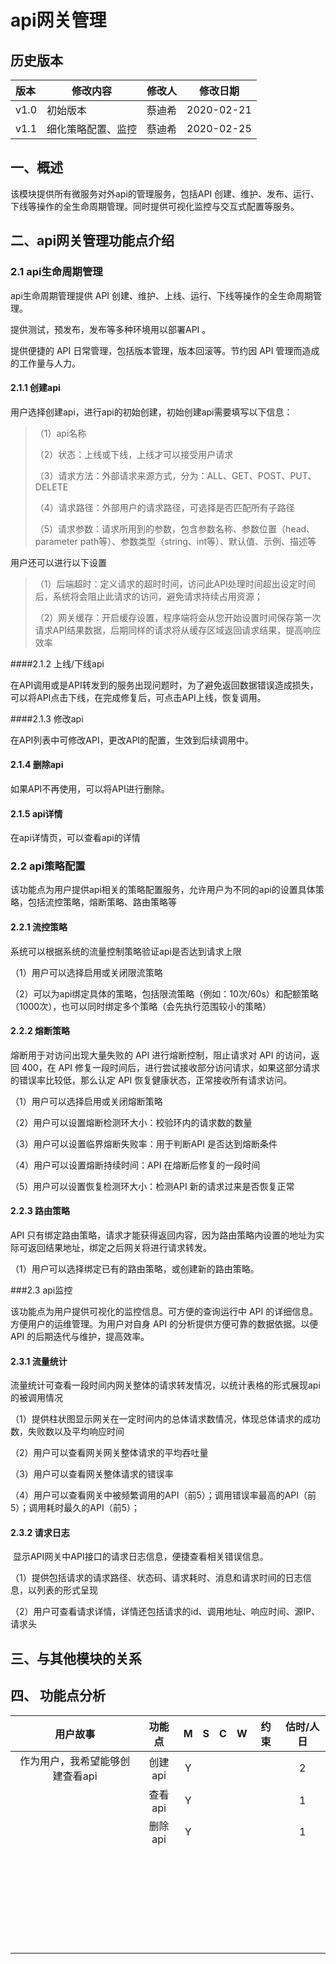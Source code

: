 # api网关管理

## 历史版本

| 版本 | 修改内容           | 修改人 | 修改日期   |
| :--- | ------------------ | ------ | ---------- |
| v1.0 | 初始版本           | 蔡迪希 | 2020-02-21 |
| v1.1 | 细化策略配置、监控 | 蔡迪希 | 2020-02-25 |

## 一、概述
  该模块提供所有微服务对外api的管理服务，包括API 创建、维护、发布、运行、下线等操作的全生命周期管理。同时提供可视化监控与交互式配置等服务。



## 二、api网关管理功能点介绍
### 2.1	api生命周期管理
api生命周期管理提供 API 创建、维护、上线、运行、下线等操作的全生命周期管理。

提供测试，预发布，发布等多种环境用以部署API 。

提供便捷的 API 日常管理，包括版本管理，版本回滚等。节约因 API 管理而造成的工作量与人力。

#### 2.1.1	创建api

​	用户选择创建api，进行api的初始创建，初始创建api需要填写以下信息：

> （1）api名称
>
> （2）状态：上线或下线，上线才可以接受用户请求
>
> （3）请求方法：外部请求来源方式，分为：ALL、GET、POST、PUT、DELETE
>
> （4）请求路径：外部用户的请求路径，可选择是否匹配所有子路径
>
> （5）请求参数：请求所用到的参数，包含参数名称、参数位置（head、parameter path等）、参数类型（string、int等）、默认值、示例、描述等

用户还可以进行以下设置

> （1）后端超时：定义请求的超时时间，访问此API处理时间超出设定时间后，系统将会阻止此请求的访问，避免请求持续占用资源；
>
> （2）网关缓存：开启缓存设置，程序端将会从您开始设置时间保存第一次请求API结果数据，后期同样的请求将从缓存区域返回请求结果，提高响应效率
>

####2.1.2	上线/下线api

在API调用或是API转发到的服务出现问题时，为了避免返回数据错误造成损失，可以将API点击下线，在完成修复后，可点击API上线，恢复调用。

####2.1.3	修改api

在API列表中可修改API，更改API的配置，生效到后续调用中。

#### 2.1.4	删除api

如果API不再使用，可以将API进行删除。

#### 2.1.5	api详情

在api详情页，可以查看api的详情



### 2.2	api策略配置

​	该功能点为用户提供api相关的策略配置服务，允许用户为不同的api的设置具体策略，包括流控策略，熔断策略、路由策略等

#### 2.2.1 流控策略

系统可以根据系统的流量控制策略验证api是否达到请求上限

（1）用户可以选择启用或关闭限流策略

（2）可以为api绑定具体的策略，包括限流策略（例如：10次/60s）和配额策略（1000次），也可以同时绑定多个策略（会先执行范围较小的策略）

#### 2.2.2 熔断策略

熔断用于对访问出现大量失败的 API 进行熔断控制，阻止请求对 API 的访问，返回 400，在 API 修复一段时间后，进行尝试接收部分访问请求，如果这部分请求的错误率比较低，那么认定 API 恢复健康状态，正常接收所有请求访问。

（1）用户可以选择启用或关闭熔断策略

（2）用户可以设置熔断检测环大小：校验环内的请求数的数量

（3）用户可以设置临界熔断失败率：用于判断API 是否达到熔断条件

（4）用户可以设置熔断持续时间：API 在熔断后修复的一段时间

（5）用户可以设置恢复检测环大小：检测API 新的请求过来是否恢复正常

#### 2.2.3 路由策略

API 只有绑定路由策略，请求才能获得返回内容，因为路由策略内设置的地址为实际可返回结果地址，绑定之后网关将进行请求转发。

（1）用户可以选择绑定已有的路由策略，或创建新的路由策略。





 

###2.3	api监控

  该功能点为用户提供可视化的监控信息。可方便的查询运行中 API 的详细信息。方便用户的运维管理。为用户对自身 API 的分析提供方便可靠的数据依据。以便 API 的后期迭代与维护，提高效率。

#### 2.3.1	流量统计

​	流量统计可查看一段时间内网关整体的请求转发情况，以统计表格的形式展现api的被调用情况

（1）提供柱状图显示网关在一定时间内的总体请求数情况，体现总体请求的成功数，失败数以及平均响应时间

（2）用户可以查看网关网关整体请求的平均吞吐量

（3）用户可以查看网关整体请求的错误率

（4）用户可以查看网关中被频繁调用的API（前5）；调用错误率最高的API（前5）；调用耗时最久的API（前5）；

#### 2.3.2	请求日志

​	显示API网关中API接口的请求日志信息，便捷查看相关错误信息。

（1）提供包括请求的请求路径、状态码、请求耗时、消息和请求时间的日志信息，以列表的形式呈现

（2）用户可查看请求详情，详情还包括请求的id、调用地址、响应时间、源IP、请求头



## 三、与其他模块的关系
### 

## 四、	功能点分析

|            用户故事             | 功能点  |  M   |  S   |  C   |  W   | 约束 | 估时/人日 |
| :-----------------------------: | :-----: | :--: | :--: | :--: | :--: | :--: | :-------: |
| 作为用户，我希望能够创建查看api | 创建api |  Y   |      |      |      |      |     2     |
|                                 | 查看api |  Y   |      |      |      |      |     1     |
|                                 | 删除api |  Y   |      |      |      |      |     1     |
|                                 |         |      |      |      |      |      |           |
|                                 |         |      |      |      |      |      |           |
|                                 |         |      |      |      |      |      |           |
|                                 |         |      |      |      |      |      |           |
|                                 |         |      |      |      |      |      |           |
|                                 |         |      |      |      |      |      |           |
|                                 |         |      |      |      |      |      |           |
|                                 |         |      |      |      |      |      |           |
|                                 |         |      |      |      |      |      |           |
|                                 |         |      |      |      |      |      |           |
|                                 |         |      |      |      |      |      |           |
|                                 |         |      |      |      |      |      |           |
|                                 |         |      |      |      |      |      |           |
|                                 |         |      |      |      |      |      |           |
|                                 |         |      |      |      |      |      |           |
|                                 |         |      |      |      |      |      |           |
|                                 |         |      |      |      |      |      |           |
|                                 |         |      |      |      |      |      |           |
|                                 |         |      |      |      |      |      |           |
|                                 |         |      |      |      |      |      |           |
|                                 |         |      |      |      |      |      |           |
|                                 |         |      |      |      |      |      |           |
|                                 |         |      |      |      |      |      |           |
|                                 |         |      |      |      |      |      |           |
|                                 |         |      |      |      |      |      |           |
|                                 |         |      |      |      |      |      |           |
|                                 |         |      |      |      |      |      |           |
|                                 |         |      |      |      |      |      |           |

